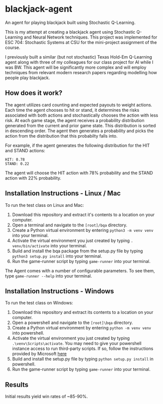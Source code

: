 # blackjack-agent
An agent for playing blackjack built using Stochastic Q-Learning.


This is my attempt at creating a blackjack agent using Stochastic Q-Learning and Neural Network techniques. This project was implemented for ESC 704: Stochastic Systems at CSU for the mini-project assignment of the course.


I previously built a similar (but not stochastic) Texas Hold-Em Q-Learning agent along with three of my colleagues for our class project for AI while I was BW. This agent will be significantly more complex and will employ techniques from relevant modern research papers regarding modelling how people play blackjack.


## How does it work?
The agent utilizes card counting and expected payouts to weight actions. Each time the agent chooses to hit or stand, it determines the risks associated with both actions and stochastically chooses the action with less risk. At each game stage, the agent receives a probability distribution generated from the current and prior game state. This distribution is sorted in descending order. The agent then generates a probability and picks the action from the distribution that this probabilty falls into.


For example, if the agent generates the following distribution for the HIT and STAND actions:
```
HIT: 0.78
STAND: 0.22
```
The agent will choose the HIT action with 78% probability and the STAND action with 22% probability.


## Installation Instructions - Linux / Mac
To run the test class on Linux and Mac:
1. Download this repository and extract it's contents to a location on your computer.
2. Open a terminal and navigate to the `[root]/bqa` directory.
3. Create a Python virtual environment by entering `python3 -m venv venv` into your terminal.
4. Activate the virtual environment you just created by typing `. venv/bin/activate` into your terminal.
5. Build and install the bqa package from the setup.py file by typing `python3 setup.py install` into your terminal.
6. Run the game-runner script by typing `game-runner` into your terminal.


The Agent comes with a number of configurable parameters. To see them, type `game-runner --help` into your terminal.


## Installation Instructions - Windows
To run the test class on Windows:
1. Download this repository and extract its contents to a location on your computer.
2. Open a powershell and navigate to the `[root]\bqa` directory.
3. Create a Python virtual environment by entering `python -m venv venv` into powershell.
4. Activate the virtual environment you just created by typing `.\venv\Scripts\activate`. You may need to give your powershell instance access to run third-party scripts. If so, follow the instructions provided by Microsoft [here](https://docs.microsoft.com/en-us/previous-versions//bb613481(v=vs.85)?redirectedfrom=MSDN)
5. Build and install the setup.py file by typing `python setup.py install` in powershell.
6. Run the game-runner script by typing `game-runner` into your terminal.


## Results
Initial results yield win rates of ~85-90%.
